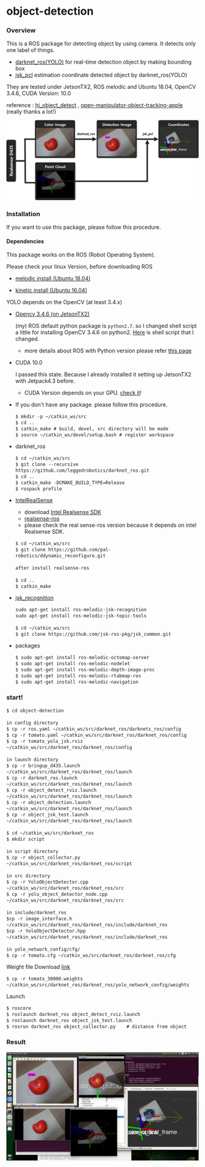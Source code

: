 # object-detection

### Overview

This is a ROS package for detecting object by using camera. It detects only one label of things. 

- [darknet_ros(YOLO)](https://github.com/leggedrobotics/darknet_ros)
  for real-time detection object by making bounding box
- [jsk_pcl](https://github.com/jsk-ros-pkg/jsk_recognition)
  estimation coordinate detected object by darknet_ros(YOLO)

They are tested under JetsonTX2, ROS melodic and Ubuntu 18.04, OpenCV 3.4.6, CUDA Version: 10.0

reference : [hj_object_detect](https://github.com/MrLacquer/hj-object-detect) , [open-manipulator-object-tracking-apple](https://github.com/AuTURBO/open-manipulator-object-tracking-apple) (really thanks a lot!)

![architecture](./doc/architecture.png)



### Installation

If you want to use this package, please follow this procedure.

#### Dependencies

This package works on the ROS (Robot Operating System).

Please check your linux Version, before downloading ROS

- [melodic install (Ubuntu 18.04)](http://wiki.ros.org/melodic/Installation/Ubuntu)

- [kinetic install (Ubuntu 16.04)](http://wiki.ros.org/kinetic/Installation/Ubuntu)

YOLO depends on the OpenCV (at least 3.4.x) 

- [Opencv 3.4.6 (on JetsonTX2)](https://jkjung-avt.github.io/opencv-on-nano/)

  (my) ROS default python package is `python2.7`. so I changed shell script a little for installing OpenCV 3.4.6 on python2. [Here](https://github.com/mywnajsldkf/object-detection/blob/master/doc/install_opencv-3.4.6.sh) is shell script that I changed.

  - more details about ROS with Python version please refer [this page](https://medium.com/@beta_b0t/how-to-setup-ros-with-python-3-44a69ca36674)

- CUDA 10.0

  I passed this state. Because I already installed it setting up JetsonTX2 with Jetpack4.3 before.

  - CUDA Version depends on your GPU. [check it](https://en.wikipedia.org/wiki/CUDA)!

- If you don't have any package. please follow this procedure.

  ```
  $ mkdir -p ~/catkin_ws/src
  $ cd ..
  $ catkin_make	# build, devel, src directory will be made
  $ source ~/catkin_ws/devel/setup.bash	# register workspace
  ```
  
- darknet_ros

  ```
  $ cd ~/catkin_ws/src
  $ git clone --recursive https://github.com/leggedrobotics/darknet_ros.git
  $ cd ..
  $ catkin_make -DCMAKE_BUILD_TYPE=Release
  $ rospack profile
  ```

- [IntelRealSense](https://github.com/IntelRealSense)

  - download [Intel Realsense SDK](https://github.com/IntelRealSense/librealsense/releases)
  - [realsense-ros](https://github.com/IntelRealSense/realsense-ros)
  - please check the real sense-ros version because it depends on intel Realsense SDK.

  ```
  $ cd ~/catkin_ws/src
  $ git clone https://github.com/pal-robotics/ddynamic_reconfigure.git
  
  after install realsense-ros
  
  $ cd ..
  $ catkin_make
  ```

- [jsk_recognition](https://github.com/jsk-ros-pkg/jsk_recognition)

  ```
  sudo apt-get install ros-melodic-jsk-recognition
  sudo apt-get install ros-melodic-jsk-topic-tools
  
  $ cd ~/catkin_ws/src
  $ git clone https://github.com/jsk-ros-pkg/jsk_common.git
  ```

- packages

  ```
  $ sudo apt-get install ros-melodic-octomap-server
  $ sudo apt-get install ros-melodic-nodelet
  $ sudo apt-get install ros-melodic-depth-image-proc
  $ sudo apt-get install ros-melodic-rtabmap-ros
  $ sudo apt-get install ros-melodic-navigation
  ```



### start!

```
$ cd object-detection

in config directory
$ cp -r ros.yaml ~/catkin_ws/src/darknet_ros/darknets_ros/config
$ cp -r tomato.yaml ~/catkin_ws/src/darknet_ros/darknet_ros/config
$ cp -r tomato_yolo_jsk.rviz ~/catkin_ws/src/darknet_ros/darknet_ros/config

in launch directory
$ cp -r bringup_d435.launch ~/catkin_ws/src/darknet_ros/darknet_ros/launch
$ cp -r darknet_ros.launch ~/catkin_ws/src/darknet_ros/darknet_ros/launch
$ cp -r object_detect_rviz.launch ~/catkin_ws/src/darknet_ros/darknet_ros/launch
$ cp -r object_detection.launch ~/catkin_ws/src/darknet_ros/darknet_ros/launch
$ cp -r object_jsk_test.launch ~/catkin_ws/src/darknet_ros/darknet_ros/launch

$ cd ~/catkin_ws/src/darknet_ros
$ mkdir script

in script directory
$ cp -r object_collector.py ~/catkin_ws/src/darknet_ros/darknet_ros/script

in src directory
$ cp -r YoloObjectDetector.cpp ~/catkin_ws/src/darknet_ros/darknet_ros/src
$ cp -r yolo_object_detector_node.cpp ~/catkin_ws/src/darknet_ros/darknet_ros/src

in include/darknet_ros
$cp -r image_interface.h
~/catkin_ws/src/darknet_ros/darknet_ros/include/darknet_ros
$cp -r YoloObjectDetector.hpp
~/catkin_ws/src/darknet_ros/darknet_ros/include/darknet_ros

in yolo_network_config/cfg/
$ cp -r tomato.cfg ~/catkin_ws/src/darknet_ros/darknet_ros/cfg
```

Weight file Download [link](https://drive.google.com/file/d/1f615qxgQMaswqy6ZJyNqtfsV400mJbBY/view?usp=sharing)

```
$ cp -r tomato_30000.weights ~/catkin_ws/src/darknet_ros/darknet_ros/yolo_network_config/weights
```

Launch

```
$ roscore
$ roslaunch darknet_ros object_detect_rviz.launch
$ roslaunch darknet_ros object_jsk_test.launch
$ rosrun darknet_ros object_collector.py	# distance from object
```



### Result

![test-image](./doc/test-image.png)


